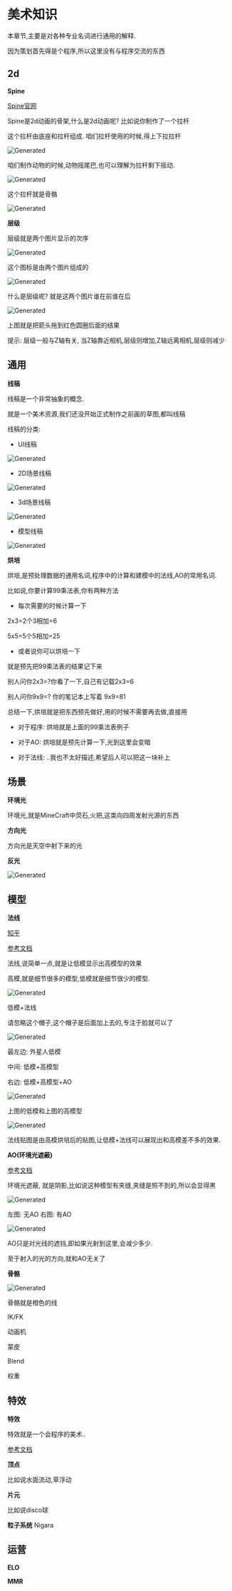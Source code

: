 # 美术知识

本章节,主要是对各种专业名词进行通用的解释.

因为策划首先得是个程序,所以这里没有与程序交流的东西

## 2d

**Spine**

[Spine官网](http://zh.esotericsoftware.com/)

Spine是2d动画的骨架,什么是2d动画呢? 比如说你制作了一个拉杆

这个拉杆由底座和拉杆组成. 咱们拉杆使用的时候,得上下拉拉杆

![Generated](media/f0ee99bda2c5a35d445edef198bdf970.png)

咱们制作动物的时候,动物摇尾巴,也可以理解为拉杆剩下摇动.

![Generated](media/750a98e2ced2fa623c9c0d815186702e.png)

这个拉杆就是骨骼

![Generated](media/bdefeef273bf5d1dde5c68644c8d0f1d.png)

**层级**

层级就是两个图片显示的次序

![Generated](media/4aa95563b5235654ea86e17899760660.png)

这个图标是由两个图片组成的

![Generated](media/13c06bec0f68c6a4a46f734246b35f2a.png)

什么是层级呢? 就是这两个图片谁在前谁在后

![Generated](media/5ef1ad55d02b36884d3fc411f9febb8e.png)

上图就是把箭头拖到红色圆圈后面的结果

提示: 层级一般与Z轴有关, 当Z轴靠近相机,层级则增加,Z轴远离相机,层级则减少

## 通用


**线稿**

线稿是一个非常抽象的概念.

就是一个美术资源,我们还没开始正式制作之前画的草图,都叫线稿

线稿的分类:

-   UI线稿

![Generated](media/eaced220ce3a30a9aa0fb2cc2df2eab3.png)

-   2D场景线稿

![Generated](media/174e79f9bc6a230b18173b7df95ab36f.png)

-   3d场景线稿

![Generated](media/07602b97fb561fe69d461ac45de8dabe.png)

-   模型线稿

![Generated](media/348da81f8d936809f423a4547b03d397.png)


**烘培**

烘培,是预处理数据的通用名词,程序中的计算和建模中的法线,AO的常用名词.

比如说,你要计算99乘法表,你有两种方法

-   每次需要的时候计算一下

2x3=2个3相加=6

5x5=5个5相加=25

-   或者说你可以烘培一下

就是预先把99乘法表的结果记下来

别人问你2x3=?你看了一下,自己有记载2x3=6

别人问你9x9=? 你的笔记本上写着 9x9=81

总结一下,烘培就是把东西预先做好,用的时候不需要再去做,直接用

-   对于程序: 烘培就是上面的99乘法表例子

-   对于AO: 烘培就是预先计算一下,光到这里会变暗

-   对于法线: ..我也不太好描述,希望后人可以把这一块补上


## 场景


**环境光**

环境光,就是MineCraft中荧石,火把,这类向四周发射光源的东西

**方向光**

方向光是天空中射下来的光

**反光**

![Generated](media/b98f4faf3e6d296f1040dd04ee6f5c5c.png)

## 模型

**法线**

[知乎](https://zhuanlan.zhihu.com/p/91330165)

[参考文档](https://jc.chazidian.com/news181775/)

法线,说简单一点,就是让低模显示出高模型的效果

高模,就是细节很多的模型,低模就是细节很少的模型.

![Generated](media/dd643f95829cc6f1f2d16bc05fa09111.png)

低模+法线

请忽略这个帽子,这个帽子是后面加上去的,专注于脸就可以了

![Generated](media/8fbab08dc872430760528e4aef06e4e1.png)

最左边: 外星人低模

中间: 低模+高模型

右边: 低模+高模型+AO

![Generated](media/f17bd4b8a79786405866d95326c09137.png)

上图的低模和上图的高模型

![Generated](media/70244e40f1c5f5a28b6025abc47d2ab8.png)

法线贴图是由高模烘培后的贴图,让低模+法线可以展现出和高模差不多的效果.

**AO(环境光遮蔽)**

[参考文档](https://jc.chazidian.com/news181775/)

环境光遮蔽, 就是阴影,比如说这种模型有夹缝,夹缝是照不到的,所以会显得黑

![Generated](media/61c12a8990d17c2f40e3345c3301ff74.png)

左图: 无AO 右图: 有AO

![Generated](media/7443d799ef6f623ee7d892113d9eab64.png)

AO只是对光线的遮挡,即如果光射到这里,会减少多少.

至于射入的光的方向,就和AO无关了

**骨骼**

![Generated](media/0fda13bbbc88fd0106d479bbe315d5f9.png)

骨骼就是橙色的线

IK/FK

动画机

蒙皮

Blend

权重
## 特效

**特效**

特效就是一个会程序的美术..

[参考文档](https://blog.csdn.net/a962035/article/details/80331846)

**顶点**

比如说水面流动,草浮动

**片元**

比如说disco球

**粒子系统**
Nigara

## 运营

**ELO**

**MMR**

